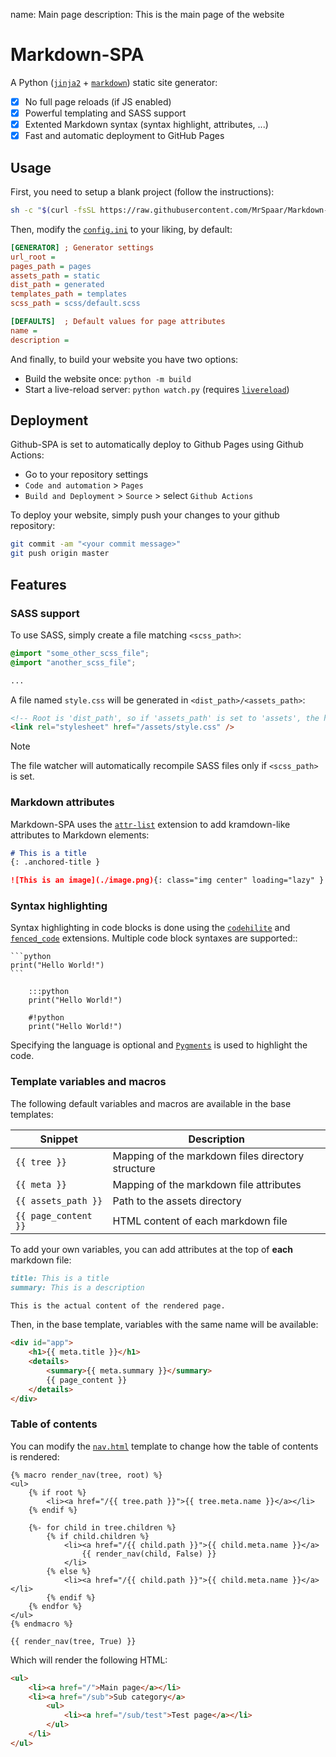 name: Main page
description: This is the main page of the website

# Markdown-SPA

A Python ([`jinja2`](https://pypi.org/project/Jinja2/) + [`markdown`](https://pypi.org/project/Markdown/)) static site generator:

- [x] No full page reloads (if JS enabled)
- [x] Powerful templating and SASS support
- [x] Extented Markdown syntax (syntax highlight, attributes, ...)
- [x] Fast and automatic deployment to GitHub Pages

## Usage

First, you need to setup a blank project (follow the instructions):
```bash
sh -c "$(curl -fsSL https://raw.githubusercontent.com/MrSpaar/Markdown-SPA/master/setup.sh)"
```

Then, modify the [`config.ini`](https://github.com/MrSpaar/Markdown-SPA/blob/master/config.ini) to your liking, by default:
```ini
[GENERATOR] ; Generator settings
url_root = 
pages_path = pages
assets_path = static
dist_path = generated
templates_path = templates
scss_path = scss/default.scss

[DEFAULTS]  ; Default values for page attributes
name = 
description = 
```

And finally, to build your website you have two options:

- Build the website once: `python -m build`
- Start a live-reload server: `python watch.py` (requires [`livereload`](https://pypi.org/project/livereload/))

## Deployment

Github-SPA is set to automatically deploy to Github Pages using Github Actions:

- Go to your repository settings
- `Code and automation` > `Pages`
- `Build and Deployment` > `Source` > select `Github Actions`

To deploy your website, simply push your changes to your github repository:
```bash
git commit -am "<your commit message>"
git push origin master
```

## Features

### SASS support

To use SASS, simply create a file matching `<scss_path>`:
```scss
@import "some_other_scss_file";
@import "another_scss_file";

...
```

A file named `style.css` will be generated in `<dist_path>/<assets_path>`:
```html
<!-- Root is 'dist_path', so if 'assets_path' is set to 'assets', the href is '/assets/style.css' -->
<link rel="stylesheet" href="/assets/style.css" />
```

> [!NOTE]
> The file watcher will automatically recompile SASS files only if `<scss_path>` is set.

### Markdown attributes

Markdown-SPA uses the [`attr-list`](https://python-markdown.github.io/extensions/attr_list/) extension to add kramdown-like attributes to Markdown elements:
```md
# This is a title
{: .anchored-title }

![This is an image](./image.png){: class="img center" loading="lazy" }
```

### Syntax highlighting

Syntax highlighting in code blocks is done using the [`codehilite`](https://python-markdown.github.io/extensions/code_hilite/) and [`fenced_code`](https://python-markdown.github.io/extensions/fenced_code_blocks/) extensions. Multiple code block syntaxes are supported::
````
```python
print("Hello World!")
```

    :::python
    print("Hello World!")

    #!python
    print("Hello World!")
````

Specifying the language is optional and [`Pygments`](https://pygments.org/) is used to highlight the code.

### Template variables and macros

The following default variables and macros are available in the base templates:

| Snippet                  | Description                                                         |
| ------------------------ | ------------------------------------------------------------------- |
| `{{ tree }}`             | Mapping of the markdown files directory structure                   |
| `{{ meta }}`             | Mapping of the markdown file attributes                             |
| `{{ assets_path }}`      | Path to the assets directory                                        |
| `{{ page_content }}`     | HTML content of each markdown file                                  |

To add your own variables, you can add attributes at the top of **each** markdown file:
```md
title: This is a title
summary: This is a description

This is the actual content of the rendered page.
```

Then, in the base template, variables with the same name will be available:
```html
<div id="app">
    <h1>{{ meta.title }}</h1>
    <details>
        <summary>{{ meta.summary }}</summary>
        {{ page_content }}
    </details>
</div>
```

### Table of contents

You can modify the [`nav.html`](https://github.com/MrSpaar/Markdown-SPA/blob/master/templates/nav.html) template to change how the table of contents is rendered:
```jinja
{% macro render_nav(tree, root) %}
<ul>
    {% if root %}
        <li><a href="/{{ tree.path }}">{{ tree.meta.name }}</a></li>
    {% endif %}

    {%- for child in tree.children %}
        {% if child.children %}
            <li><a href="/{{ child.path }}">{{ child.meta.name }}</a>
                {{ render_nav(child, False) }}
            </li>
        {% else %}
            <li><a href="/{{ child.path }}">{{ child.meta.name }}</a></li>
        {% endif %}
    {% endfor %}
</ul>
{% endmacro %}

{{ render_nav(tree, True) }}
```

Which will render the following HTML:
```html
<ul>
    <li><a href="/">Main page</a></li>
    <li><a href="/sub">Sub category</a>
        <ul>
            <li><a href="/sub/test">Test page</a></li>
        </ul>
    </li>
</ul>
```